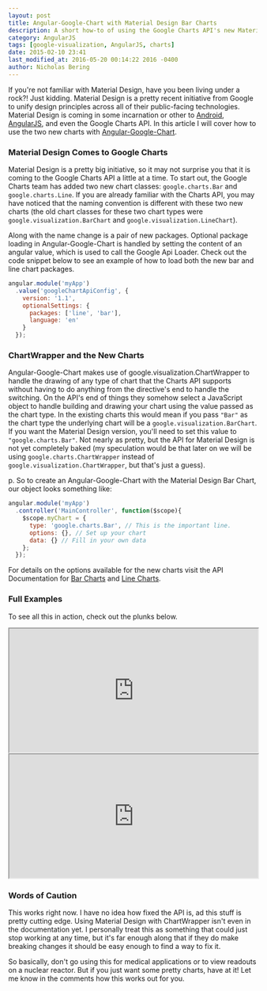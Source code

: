 ```yaml
---
layout: post
title: Angular-Google-Chart with Material Design Bar Charts
description: A short how-to of using the Google Charts API's new Material Design versions of Bar and Line charts.
category: AngularJS
tags: [google-visualization, AngularJS, charts]
date: 2015-02-10 23:41
last_modified_at: 2016-05-20 00:14:22 2016 -0400
author: Nicholas Bering
---
```


If you're not familiar with Material Design, have you been living under a rock?!  Just kidding.  Material Design is a pretty recent initiative from Google to unify design principles across all of their public-facing technologies.  Material Design is coming in some incarnation or other to <a href="https://developer.android.com/design/material/index.html">Android</a>, <a href="https://material.angularjs.org/">AngularJS</a>, and even the Google Charts API.  In this article I will cover how to use the two new charts with <a href="https://github.com/angular-google-chart/angular-google-chart/">Angular-Google-Chart</a>.

### Material Design Comes to Google Charts

Material Design is a pretty big initiative, so it may not surprise you that it is coming to the Google Charts API a little at a time.  To start out, the Google Charts team has added two new chart classes:  `google.charts.Bar` and `google.charts.Line`.  If you are already familiar with the Charts API, you may have noticed that the naming convention is different with these two new charts (the old chart classes for these two chart types were `google.visualization.BarChart` and `google.visualization.LineChart`).

Along with the name change is a pair of new packages.  Optional package loading in Angular-Google-Chart is handled by setting the content of an angular value, which is used to call the Google Api Loader.  Check out the code snippet below to see an example of how to load both the new bar and line chart packages.

```js
angular.module('myApp')
  .value('googleChartApiConfig', {
    version: '1.1',
    optionalSettings: {
      packages: ['line', 'bar'],
      language: 'en'
    }
  });
```

### ChartWrapper and the New Charts

Angular-Google-Chart makes use of google.visualization.ChartWrapper to handle the drawing of any type of chart that the Charts API supports without having to do anything from the directive's end to handle the switching.  On the API's end of things they somehow select a JavaScript object to handle building and drawing your chart using the value passed as the chart type.  In the existing charts this would mean if you pass `"Bar"` as the chart type the underlying chart will be a `google.visualization.BarChart`.  If you want the Material Design version, you'll need to set this value to `"google.charts.Bar"`.  Not nearly as pretty, but the API for Material Design is not yet completely baked (my speculation would be that later on we will be using `google.charts.ChartWrapper` instead of `google.visualization.ChartWrapper`, but that's just a guess).

p. So to create an Angular-Google-Chart with the Material Design Bar Chart, our object looks something like:

```js
angular.module('myApp')
  .controller('MainController', function($scope){
    $scope.myChart = {
      type: 'google.charts.Bar', // This is the important line.
      options: {}, // Set up your chart
      data: {} // Fill in your own data
    };
  });
```

For details on the options available for the new charts visit the API Documentation for <a href="https://developers.google.com/chart/interactive/docs/gallery/barchart#Material">Bar Charts</a> and <a href="https://developers.google.com/chart/interactive/docs/gallery/linechart#Material">Line Charts</a>.

### Full Examples

To see all this in action, check out the plunks below.

<iframe src="https://embed.plnkr.co/x9ttq50KYzuFSULNIX2L/preview" width="100%" height="250"></iframe>

<iframe src="https://embed.plnkr.co/gb39c964GGNn8IRDoWSl/preview" width="100%" height="250"></iframe>

### Words of Caution

This works right now.  I have no idea how fixed the API is, ad this stuff is pretty cutting edge.  Using Material Design with ChartWrapper isn't even in the documentation yet.  I personally treat this as something that could just stop working at any time, but it's far enough along that if they do make breaking changes it should be easy enough to find a way to fix it.

So basically, don't go using this for medical applications or to view readouts on a nuclear reactor.  But if you just want some pretty charts, have at it!  Let me know in the comments how this works out for you.
